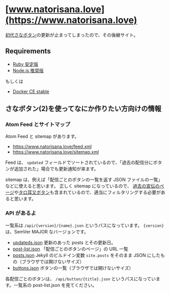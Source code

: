 # [www.natorisana.love](https://www.natorisana.love)

[初代さなボタン](http://sanabutton.ojaru.jp/)の更新が止まってしまったので、その後継サイト。

## Requirements

- [Ruby 安定版](https://www.ruby-lang.org/ja/)
- [Node.js 推奨版](https://nodejs.org/ja/)

もしくは

- [Docker CE stable](https://store.docker.com/search?q=&type=edition&offering=community)

## さなボタン(2)を使ってなにか作りたい方向けの情報

### Atom Feed とサイトマップ

Atom Feed と sitemap があります。

- https://www.natorisana.love/feed.xml
- https://www.natorisana.love/sitemap.xml

Feed は、 `updated` フィールドでソートされているので、「過去の配信分にボタンが追加された」場合でも更新通知が来ます。

sitemap は、例えば「配信ごとのボタンの一覧を返す JSON ファイルの一覧」などに使えると思います。
正しく sitemap になっているので、 [過去の宣伝のページ](https://www.natorisana.love/events.html)や[タロ耳又ボタン](https://www.natorisana.love/odanobu/)も含まれているので、適当にフィルタリングする必要があると思います。

### API があるよ

一覧系は `/api/{version}/{name}.json` というパスになっています。 `{version}` は、SemVer MAJOR なバージョンです。

- [updateds.json](https://www.natorisana.love/api/v1/updateds.json) 更新のあった posts とその更新日。
- [post-list.json](https://www.natorisana.love/api/v1/post-list.json) 「配信ごとのボタンのページ」の URL 一覧
- [posts.json](https://www.natorisana.love/api/v1/posts.json) Jekyll のビルドイン変数 `site.posts` をそのまま JSON にしたもの（ブラウザでは開けないサイズ）
- [buttons.json](https://www.natorisana.love/api/v1/buttons.json) ボタンの一覧（ブラウザでは開けないサイズ）

各配信ごとのボタンは、 `/api/button/{title}.json` というパスになっています。一覧系の post-list.json を見てください。
